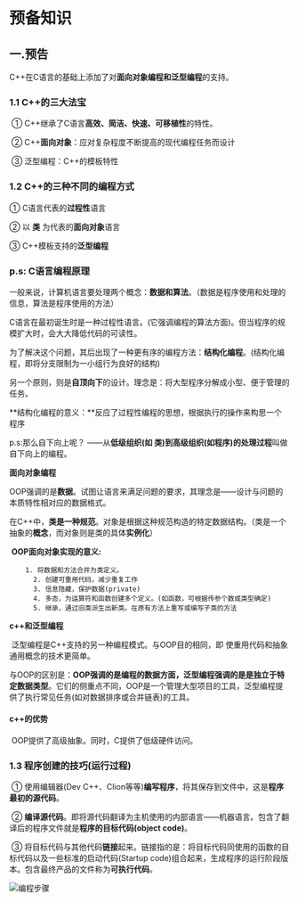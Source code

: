 # 预备知识

## 一.预告

​        C++在C语言的基础上添加了对**面向对象编程和泛型编程**的支持。

### 1.1 C++的三大法宝

​    ① C++继承了C语言**高效、简洁、快速、可移植性**的特性。

​    ② C++**面向对象**：应对复杂程度不断提高的现代编程任务而设计

​    ③ 泛型编程：C++的模板特性

### 1.2 C++的三种不同的编程方式

① C语言代表的**过程性**语言

② 以 **类** 为代表的**面向对象**语言

③ C++模板支持的**泛型编程**

### p.s:  C语言编程原理

一般来说，计算机语言要处理两个概念：**数据和算法**。（数据是程序使用和处理的信息，算法是程序使用的方法）

C语言在最初诞生时是一种过程性语言。(它强调编程的算法方面)。但当程序的规模扩大时，会大大降低代码的可读性。

为了解决这个问题，其后出现了一种更有序的编程方法：**结构化编程**。(结构化编程，即将分支限制为一小组行为良好的结构)

另一个原则，则是**自顶向下**的设计。理念是：将大型程序分解成小型、便于管理的任务。

**结构化编程的意义：**反应了过程性编程的思想，根据执行的操作来构思一个程序

p.s:那么自下向上呢？  ——从**低级组织(如 类)到高级组织(如程序)的处理过程**叫做自下向上的编程。

**面向对象编程**

​        OOP强调的是**数据**。试图让语言来满足问题的要求，其理念是——设计与问题的本质特性相对应的数据格式。

​        在C++中，**类是一种规范**。对象是根据这种规范构造的特定数据结构。（类是一个抽象的**概念**，而对象则是类的具体**实例化**）

​        **OOP面向对象实现的意义:**

        1. 将数据和方法合并为类定义。
          2. 创建可重用代码，减少重复工作
          3. 信息隐藏，保护数据(private)
          4. 多态，为运算符和函数创建多个定义。(如函数，可根据传参个数或类型确定)
          5. 继承，通过旧类派生出新类。在原有方法上重写或编写子类的方法

**c++和泛型编程**

​        泛型编程是C++支持的另一种编程模式。与OOP目的相同，即 使重用代码和抽象通用概念的技术更简单。

​        与OOP的区别是：**OOP强调的是编程的数据方面，泛型编程强调的是是独立于特定数据类型**。它们的侧重点不同，OOP是一个管理大型项目的工具，泛型编程提供了执行常见任务(如对数据排序或合并链表)的工具。

#### c++的优势

​    OOP提供了高级抽象。同时，C提供了低级硬件访问。

### 1.3 程序创建的技巧(运行过程)

​    ① 使用编辑器(Dev C++、Clion等等)**编写程序**，将其保存到文件中，这是**程序最初的源代码**。

​    ② **编译源代码**。即将源代码翻译为主机使用的内部语言——机器语言。包含了翻译后的程序文件就是**程序的目标代码(object code)**。

​    ③ 将目标代码与其他代码**链接**起来。链接指的是：将目标代码同使用的函数的目标代码以及一些标准的启动代码(Startup code)组合起来，生成程序的运行阶段版本。包含最终产品的文件称为**可执行代码**。

![编程步骤](C:\Users\AWU\Desktop\C++Study\图片收录\编程步骤.png)
